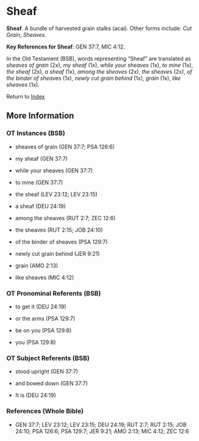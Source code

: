 # Sheaf
**Sheaf**. 
A bundle of harvested grain stalks (acai). 
Other forms include: 
*Cut Grain*, *Sheaves*. 


**Key References for Sheaf**: 
GEN 37:7, MIC 4:12. 


In the Old Testament (BSB), words representing “Sheaf” are translated as 
*sheaves of grain* (2x), *my sheaf* (1x), *while your sheaves* (1x), *to mine* (1x), *the sheaf* (2x), *a sheaf* (1x), *among the sheaves* (2x), *the sheaves* (2x), *of the binder of sheaves* (1x), *newly cut grain behind* (1x), *grain* (1x), *like sheaves* (1x). 




Return to [Index](00-Index.md)

## More Information

### OT Instances (BSB)

* sheaves of grain (GEN 37:7; PSA 126:6)

* my sheaf (GEN 37:7)

* while your sheaves (GEN 37:7)

* to mine (GEN 37:7)

* the sheaf (LEV 23:12; LEV 23:15)

* a sheaf (DEU 24:19)

* among the sheaves (RUT 2:7; ZEC 12:6)

* the sheaves (RUT 2:15; JOB 24:10)

* of the binder of sheaves (PSA 129:7)

* newly cut grain behind (JER 9:21)

* grain (AMO 2:13)

* like sheaves (MIC 4:12)



### OT Pronominal Referents (BSB)

* to get it (DEU 24:19)

* or the arms (PSA 129:7)

* be on you (PSA 129:8)

* you (PSA 129:8)



### OT Subject Referents (BSB)

* stood upright (GEN 37:7)

* and bowed down (GEN 37:7)

* It is (DEU 24:19)



### References (Whole Bible)

* GEN 37:7; LEV 23:12; LEV 23:15; DEU 24:19; RUT 2:7; RUT 2:15; JOB 24:10; PSA 126:6; PSA 129:7; JER 9:21; AMO 2:13; MIC 4:12; ZEC 12:6



